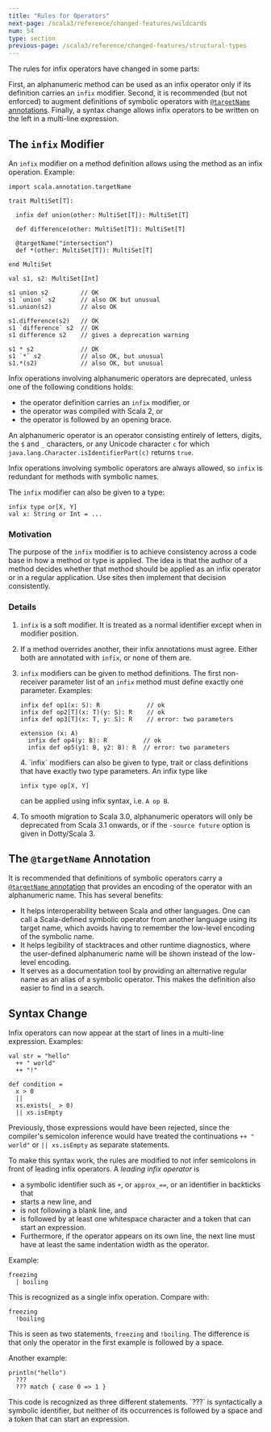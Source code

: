 ```yaml
---
title: "Rules for Operators"
next-page: /scala3/reference/changed-features/wildcards
num: 54
type: section
previous-page: /scala3/reference/changed-features/structural-types
---
```


<!-- THIS FILE HAS BEEN GENERATED BY SCALADOC PREPROCESSOR. NOTE THAT ANY CHANGES TO THIS FILE CAN BE OVERRIDEN IN THE FUTURE -->

The rules for infix operators have changed in some parts:

First, an alphanumeric method can be used as an infix operator only if its definition carries an `infix` modifier. Second, it is recommended (but not enforced) to
augment definitions of symbolic operators with [`@targetName` annotations](../other-new-features/targetName.html). Finally,
a syntax change allows infix operators to be written on the left in a multi-line expression.

## The `infix` Modifier

An `infix` modifier on a method definition allows using the method as an infix operation. Example:

<div class="snippet" ><div class="buttons"></div><pre><code class="language-scala"><span id="0" class="" >import scala.annotation.targetName
</span><span id="1" class="" >
</span><span id="2" class="" >trait MultiSet[T]:
</span><span id="3" class="" >
</span><span id="4" class="" >  infix def union(other: MultiSet[T]): MultiSet[T]
</span><span id="5" class="" >
</span><span id="6" class="" >  def difference(other: MultiSet[T]): MultiSet[T]
</span><span id="7" class="" >
</span><span id="8" class="" >  @targetName(&quot;intersection&quot;)
</span><span id="9" class="" >  def *(other: MultiSet[T]): MultiSet[T]
</span><span id="10" class="" >
</span><span id="11" class="" >end MultiSet
</span><span id="12" class="" >
</span><span id="13" class="" >val s1, s2: MultiSet[Int]
</span><span id="14" class="" >
</span><span id="15" class="" >s1 union s2         // OK
</span><span id="16" class="" >s1 `union` s2       // also OK but unusual
</span><span id="17" class="" >s1.union(s2)        // also OK
</span><span id="18" class="" >
</span><span id="19" class="" >s1.difference(s2)   // OK
</span><span id="20" class="" >s1 `difference` s2  // OK
</span><span id="21" class="" >s1 difference s2    // gives a deprecation warning
</span><span id="22" class="" >
</span><span id="23" class="" >s1 * s2             // OK
</span><span id="24" class="" >s1 `*` s2           // also OK, but unusual
</span><span id="25" class="" >s1.*(s2)            // also OK, but unusual
</span></code></pre></div>

Infix operations involving alphanumeric operators are deprecated, unless
one of the following conditions holds:

- the operator definition carries an `infix` modifier, or
- the operator was compiled with Scala 2, or
- the operator is followed by an opening brace.

An alphanumeric operator is an operator consisting entirely of letters, digits, the `$` and `_` characters, or
any Unicode character `c` for which `java.lang.Character.isIdentifierPart(c)` returns `true`.

Infix operations involving symbolic operators are always allowed, so `infix` is redundant for methods with symbolic names.

The `infix` modifier can also be given to a type:

<div class="snippet" ><div class="buttons"></div><pre><code class="language-scala"><span id="0" class="" >infix type or[X, Y]
</span><span id="1" class="" >val x: String or Int = ...
</span></code></pre></div>

### Motivation

The purpose of the `infix` modifier is to achieve consistency across a code base in how a method or type is applied. The idea is that the author of a method decides whether that method should be applied as an infix operator or in a regular application. Use sites then implement that decision consistently.

### Details

1. `infix` is a soft modifier. It is treated as a normal identifier except when in modifier position.

2. If a method overrides another, their infix annotations must agree. Either both are annotated with `infix`, or none of them are.

3. `infix` modifiers can be given to method definitions. The first non-receiver parameter list of an `infix` method must define exactly one parameter. Examples:

   <div class="snippet" ><div class="buttons"></div><pre><code class="language-scala"><span id="0" class="" >infix def op1(x: S): R             // ok
   </span><span id="1" class="" >infix def op2[T](x: T)(y: S): R    // ok
   </span><span id="2" class="" >infix def op3[T](x: T, y: S): R    // error: two parameters
   </span><span id="3" class="" >
   </span><span id="4" class="" >extension (x: A)
   </span><span id="5" class="" >  infix def op4(y: B): R          // ok
   </span><span id="6" class="" >  infix def op5(y1: B, y2: B): R  // error: two parameters
   </span></code></pre></div>4. `infix` modifiers can also be given to type, trait or class definitions that have exactly two type parameters. An infix type like

   <div class="snippet" ><div class="buttons"></div><pre><code class="language-scala"><span id="0" class="" >infix type op[X, Y]
   </span></code></pre></div>

   can be applied using infix syntax, i.e. `A op B`.

5. To smooth migration to Scala 3.0, alphanumeric operators will only be deprecated from Scala 3.1 onwards,
   or if the `-source future` option is given in Dotty/Scala 3.

## The `@targetName` Annotation

It is recommended that definitions of symbolic operators carry a [`@targetName` annotation](../other-new-features/targetName.html) that provides an encoding of the operator with an alphanumeric name. This has several benefits:

- It helps interoperability between Scala and other languages. One can call
  a Scala-defined symbolic operator from another language using its target name,
  which avoids having to remember the low-level encoding of the symbolic name.
- It helps legibility of stacktraces and other runtime diagnostics, where the
  user-defined alphanumeric name will be shown instead of the low-level encoding.
- It serves as a documentation tool by providing an alternative regular name
  as an alias of a symbolic operator. This makes the definition also easier
  to find in a search.

## Syntax Change

Infix operators can now appear at the start of lines in a multi-line expression. Examples:

<div class="snippet" ><div class="buttons"></div><pre><code class="language-scala"><span id="0" class="" >val str = &quot;hello&quot;
</span><span id="1" class="" >  ++ &quot; world&quot;
</span><span id="2" class="" >  ++ &quot;!&quot;
</span><span id="3" class="" >
</span><span id="4" class="" >def condition =
</span><span id="5" class="" >  x &gt; 0
</span><span id="6" class="" >  ||
</span><span id="7" class="" >  xs.exists(_ &gt; 0)
</span><span id="8" class="" >  || xs.isEmpty
</span></code></pre></div>

Previously, those expressions would have been rejected, since the compiler's semicolon inference
would have treated the continuations `++ " world"` or `|| xs.isEmpty` as separate statements.

To make this syntax work, the rules are modified to not infer semicolons in front of leading infix operators.
A _leading infix operator_ is
- a symbolic identifier such as `+`, or `approx_==`, or an identifier in backticks that
- starts a new line, and
- is not following a blank line, and
- is followed by at least one whitespace character and a token that can start an expression.
- Furthermore, if the operator appears on its own line, the next line must have at least
  the same indentation width as the operator.

Example:

<div class="snippet" ><div class="buttons"></div><pre><code class="language-scala"><span id="0" class="" >freezing
</span><span id="1" class="" >  | boiling
</span></code></pre></div>

This is recognized as a single infix operation. Compare with:

<div class="snippet" ><div class="buttons"></div><pre><code class="language-scala"><span id="0" class="" >freezing
</span><span id="1" class="" >  !boiling
</span></code></pre></div>

This is seen as two statements, `freezing` and `!boiling`. The difference is that only the operator in the first example
is followed by a space.

Another example:

<div class="snippet" ><div class="buttons"></div><pre><code class="language-scala"><span id="0" class="" >println(&quot;hello&quot;)
</span><span id="1" class="" >  ???
</span><span id="2" class="" >  ??? match { case 0 =&gt; 1 }
</span></code></pre></div>This code is recognized as three different statements. `???` is syntactically a symbolic identifier, but
neither of its occurrences is followed by a space and a token that can start an expression.
